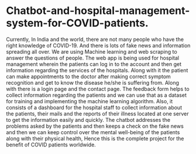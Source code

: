 # Chatbot-and-hospital-management-system-for-COVID-patients.
Currently, In India and the world, there are not many people who have the right knowledge of COVID-19. And there is lots of fake news and information spreading all over. We are using Machine learning and web scraping to answer the questions of people. The web app is being used for hospital management wherein the patients can log in to the account and then get information regarding the services of the hospitals. Along with it the patient can make appointments to the doctor after making correct symptom recognition and get to know the disease he/she is suffering from. Along with there is a login page and the contact page. The feedback form helps to collect information regarding the patients and we can use that as a dataset for training and implementing the machine learning algorithm. Also, it consists of a dashboard for the hospital staff to collect information about the patients, their mails and the reports of their illness located at one server to get the information easily and quickly. The chatbot addresses the problems asked by the patients and then keeps a check on the fake news and then we can keep control over the mental well-being of the patients along with their physical health, Hence this is the complete project for the benefit of COVID patients worldwide.
